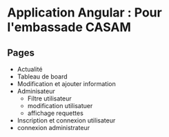# Application Angular : Pour l'embassade CASAM

## Pages

* Actualité
* Tableau de board
* Modification et ajouter information
* Adminisateur
  * Filtre utilisateur
  * modification utilisatuer
  * affichage requettes
* Inscription et connexion utilisateur
* connexion administrateur
